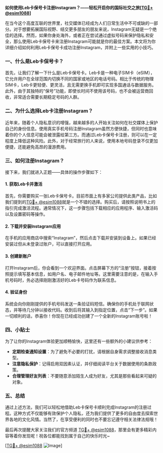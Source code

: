 **如何使用Leb卡保号卡注册Instagram？——轻松开启你的国际社交之旅[[TG💪+ @esim1088](https://t.me/s/esim1088)]**

在当今这个高度互联的世界里，社交媒体已经成为人们日常生活中不可或缺的一部分。对于想要拓展国际视野、结交更多朋友的朋友来说，Instagram无疑是一个绝佳的选择。然而，如果你身处海外，或者正在尝试通过虚拟号码来保护隐私和安全，那么使用Leb卡保号卡来注册Instagram可能就是你的最佳方案。本文将为你详细介绍如何利用Leb卡保号卡成功注册Instagram，并附上一些实用的小技巧。

### 一、什么是Leb卡保号卡？

首先，让我们了解一下什么是Leb卡保号卡。Leb卡是一种电子SIM卡（eSIM），它允许用户在全球范围内切换不同的国家或地区的电话号码。相比于传统的物理SIM卡，Leb卡更轻便、更灵活，且无需更换手机即可实现多国通话与数据服务。此外，由于其独特的“保号”功能，即使长时间不使用该号码，也不会被运营商回收，非常适合需要长期稳定号码的人群。

### 二、为什么选择Leb卡注册Instagram？

近年来，随着个人隐私意识的增强，越来越多的人开始关注如何在社交媒体上保护自己的身份信息。使用真实手机号码注册Instagram虽然方便快捷，但同时也意味着你的个人信息可能会被泄露给第三方。而通过Leb卡保号卡注册，则可以在一定程度上降低这种风险。此外，对于经常旅行的人来说，使用本地号码登录不仅更加便捷，还能避免高昂的漫游费用。

### 三、如何注册Instagram？

接下来，我们就进入正题——具体的操作步骤如下：

#### 1. 获取Leb卡并激活

首先，你需要购买一张Leb卡保号卡。目前市面上有多家公司提供此类产品，比如我们提到的[TG💪+ @esim1088](https://t.me/s/esim1088)就是一个不错的选择。购买后，请按照说明书上的指引完成激活流程。通常情况下，这一步骤包括下载相应的应用程序、输入激活码以及设置密码等操作。

#### 2. 下载并安装Instagram应用

在手机的应用商店中搜索“Instagram”，然后点击下载并安装到设备上。如果已经安装过但从未登录过账户，可以直接打开应用。

#### 3. 创建新账户

打开Instagram后，你会看到一个欢迎界面。点击屏幕下方的“注册”按钮，接着按照提示填写基本信息，如用户名、电子邮件地址等。这里需要注意的是，在输入手机号码时，务必选择刚刚激活好的Leb卡号码作为联系信息。

#### 4. 验证身份

系统会向你刚刚提供的手机号码发送一条验证码短信。确保你的手机处于联网状态，并等待几分钟以接收代码。收到后将其输入到指定位置，点击“下一步”。如果一切顺利的话，恭喜你！你现在已经成功创建了一个全新的Instagram账号啦！

### 四、小贴士

为了让你的Instagram体验更加顺畅愉快，这里还有一些额外的小建议供参考：

- **定期检查通知设置**：为了避免不必要的打扰，请根据自身需求调整接收消息类型。
- **注意隐私保护**：记得启用双因素认证，并仔细阅读平台关于数据使用的条款政策。
- **合理管理好友列表**：不要随意添加陌生人成为好友，尤其是那些看起来可疑的对象。

### 五、总结

通过上述方法，我们可以轻松地借助Leb卡保号卡顺利完成Instagram的注册过程。这种方式不仅能够有效保护个人隐私，还为我们提供了更多的自由度去探索世界各地的文化风情。当然了，在享受便利的同时也不要忘记遵守相关法律法规哦！

最后再次提醒大家关注我们的官方频道 [TG💪+ @esim1088](https://t.me/s/esim1088)，那里会有更多精彩内容等着你发现呢！祝各位都能找到属于自己的快乐时光~

[[TG💪+ @esim1088](https://t.me/s/esim1088) ![Image](https://i.postimg.cc/4NQfJmqS/Snipaste-2025-05-13-00-14-12.png)]